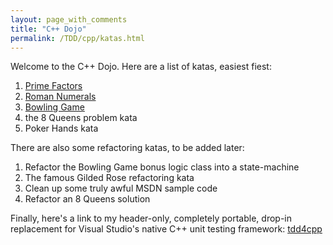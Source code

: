 ```yaml
---
layout: page_with_comments
title: "C++ Dojo"
permalink: /TDD/cpp/katas.html
---
```


Welcome to the C++ Dojo. Here are a list of katas, easiest fiest:

1. [Prime Factors](PrimeFactors/Step1.html)
2. [Roman Numerals](RomanNumerals/Step1.html)
3. [Bowling Game](BowlingGame/BowlingGame.html)
4. the 8 Queens problem kata
5. Poker Hands kata

There are also some refactoring katas, to be added later:

1. Refactor the Bowling Game bonus logic class into a state-machine
2. The famous Gilded Rose refactoring kata
3. Clean up some truly awful MSDN sample code
4. Refactor an 8 Queens solution


Finally, here's a link to my header-only, completely portable, drop-in replacement for Visual Studio's native C++ unit testing framework:
[tdd4cpp](https://github.com/MiddleRaster/tdd4cpp)
